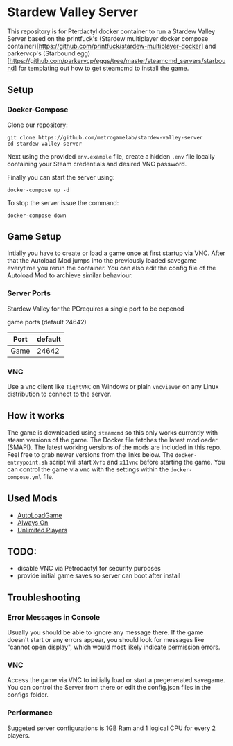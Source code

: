 # Stardew Valley Server

This repository is for Pterdactyl docker container to run a Stardew Valley Server based on the printfuck's (Stardew multiplayer docker compose container)[https://github.com/printfuck/stardew-multiplayer-docker] and parkervcp's (Starbound egg)[https://github.com/parkervcp/eggs/tree/master/steamcmd_servers/starbound] for templating out how to get steamcmd to install the game.

## Setup

### Docker-Compose
Clone our repository:
```
git clone https://github.com/metrogamelab/stardew-valley-server
cd stardew-valley-server
```
Next using the provided `env.example` file, create a hidden `.env` file locally containing your Steam credentials and desired VNC password. 

Finally you can start the server using:
```
docker-compose up -d
```
To stop the server issue the command:
```
docker-compose down
```

## Game Setup

Intially you have to create or load a game once at first startup via VNC. After that the Autoload Mod jumps into the previously loaded savegame everytime you rerun the container. You can also edit the config file of the Autoload Mod to archieve similar behaviour.

### Server Ports
Stardew Valley for the PCrequires a single port to be oepened

game ports (default 24642)

| Port    | default |
|---------|---------|
| Game    |  24642  |

### VNC

Use a vnc client like `TightVNC` on Windows or plain `vncviewer` on any Linux distribution to connect to the server. 

## How it works

The game is downloaded using `steamcmd` so this only works currently with steam versions of the game. The Docker file fetches the latest modloader (SMAPI). The latest working versions of the mods are included in this repo. Feel free to grab newer versions from the links below. The `docker-entrypoint.sh` script will start `Xvfb` and `x11vnc` before starting the game. You can control the game via vnc with the settings within the `docker-compose.yml` file.

## Used Mods

* [AutoLoadGame](https://www.nexusmods.com/stardewvalley/mods/2509)
* [Always On](https://community.playstarbound.com/threads/updating-mods-for-stardew-valley-1-4.156000/page-20#post-3353880)
* [Unlimited Players](https://www.nexusmods.com/stardewvalley/mods/2213)

## TODO:

- disable VNC via Petrodactyl for security purposes
- provide initial game saves so server can boot after install


## Troubleshooting

### Error Messages in Console

Usually you should be able to ignore any message there. If the game doesn't start or any errors appear, you should look for messages like "cannot open display", which would most likely indicate permission errors.

### VNC

Access the game via VNC to initially load or start a pregenerated savegame. You can control the Server from there or edit the config.json files in the configs folder.

### Performance

Suggeted server configurations is 1GB Ram and 1 logical CPU for every 2 players.
